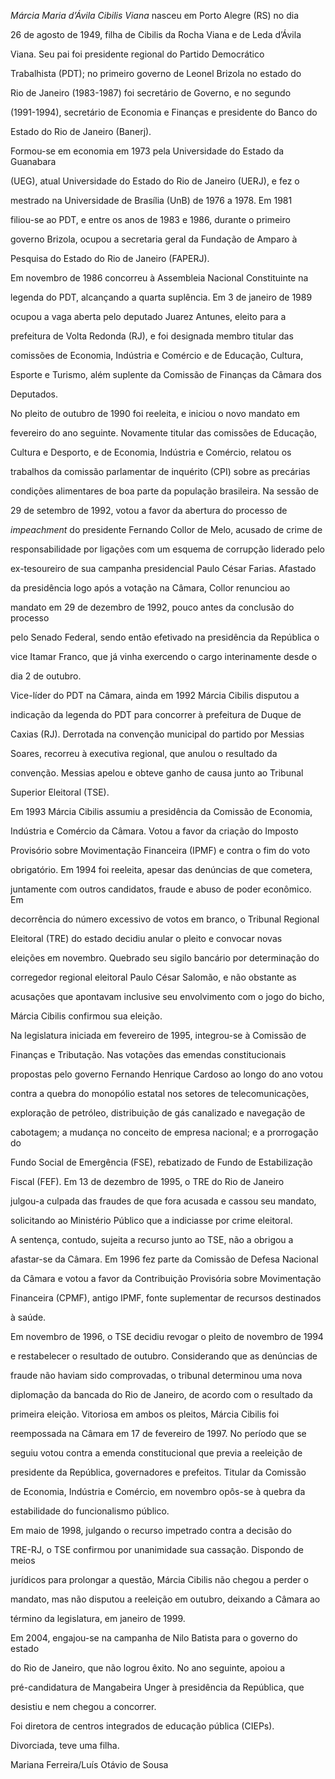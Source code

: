 

*Márcia Maria d’Ávila Cibilis Viana* nasceu em Porto Alegre (RS) no dia

26 de agosto de 1949, filha de Cibilis da Rocha Viana e de Leda d’Ávila

Viana. Seu pai foi presidente regional do Partido Democrático

Trabalhista (PDT); no primeiro governo de Leonel Brizola no estado do

Rio de Janeiro (1983-1987) foi secretário de Governo, e no segundo

(1991-1994), secretário de Economia e Finanças e presidente do Banco do

Estado do Rio de Janeiro (Banerj).



Formou-se em economia em 1973 pela Universidade do Estado da Guanabara

(UEG), atual Universidade do Estado do Rio de Janeiro (UERJ), e fez o

mestrado na Universidade de Brasília (UnB) de 1976 a 1978. Em 1981

filiou-se ao PDT, e entre os anos de 1983 e 1986, durante o primeiro

governo Brizola, ocupou a secretaria geral da Fundação de Amparo à

Pesquisa do Estado do Rio de Janeiro (FAPERJ).



Em novembro de 1986 concorreu à Assembleia Nacional Constituinte na

legenda do PDT, alcançando a quarta suplência. Em 3 de janeiro de 1989

ocupou a vaga aberta pelo deputado Juarez Antunes, eleito para a

prefeitura de Volta Redonda (RJ), e foi designada membro titular das

comissões de Economia, Indústria e Comércio e de Educação, Cultura,

Esporte e Turismo, além suplente da Comissão de Finanças da Câmara dos

Deputados.



No pleito de outubro de 1990 foi reeleita, e iniciou o novo mandato em

fevereiro do ano seguinte. Novamente titular das comissões de Educação,

Cultura e Desporto, e de Economia, Indústria e Comércio, relatou os

trabalhos da comissão parlamentar de inquérito (CPI) sobre as precárias

condições alimentares de boa parte da população brasileira. Na sessão de

29 de setembro de 1992, votou a favor da abertura do processo de

*impeachment* do presidente Fernando Collor de Melo, acusado de crime de

responsabilidade por ligações com um esquema de corrupção liderado pelo

ex-tesoureiro de sua campanha presidencial Paulo César Farias. Afastado

da presidência logo após a votação na Câmara, Collor renunciou ao

mandato em 29 de dezembro de 1992, pouco antes da conclusão do processo

pelo Senado Federal, sendo então efetivado na presidência da República o

vice Itamar Franco, que já vinha exercendo o cargo interinamente desde o

dia 2 de outubro.



Vice-líder do PDT na Câmara, ainda em 1992 Márcia Cibilis disputou a

indicação da legenda do PDT para concorrer à prefeitura de Duque de

Caxias (RJ). Derrotada na convenção municipal do partido por Messias

Soares, recorreu à executiva regional, que anulou o resultado da

convenção. Messias apelou e obteve ganho de causa junto ao Tribunal

Superior Eleitoral (TSE).



Em 1993 Márcia Cibilis assumiu a presidência da Comissão de Economia,

Indústria e Comércio da Câmara. Votou a favor da criação do Imposto

Provisório sobre Movimentação Financeira (IPMF) e contra o fim do voto

obrigatório. Em 1994 foi reeleita, apesar das denúncias de que cometera,

juntamente com outros candidatos, fraude e abuso de poder econômico. Em

decorrência do número excessivo de votos em branco, o Tribunal Regional

Eleitoral (TRE) do estado decidiu anular o pleito e convocar novas

eleições em novembro. Quebrado seu sigilo bancário por determinação do

corregedor regional eleitoral Paulo César Salomão, e não obstante as

acusações que apontavam inclusive seu envolvimento com o jogo do bicho,

Márcia Cibilis confirmou sua eleição.



Na legislatura iniciada em fevereiro de 1995, integrou-se à Comissão de

Finanças e Tributação. Nas votações das emendas constitucionais

propostas pelo governo Fernando Henrique Cardoso ao longo do ano votou

contra a quebra do monopólio estatal nos setores de telecomunicações,

exploração de petróleo, distribuição de gás canalizado e navegação de

cabotagem; a mudança no conceito de empresa nacional; e a prorrogação do

Fundo Social de Emergência (FSE), rebatizado de Fundo de Estabilização

Fiscal (FEF). Em 13 de dezembro de 1995, o TRE do Rio de Janeiro

julgou-a culpada das fraudes de que fora acusada e cassou seu mandato,

solicitando ao Ministério Público que a indiciasse por crime eleitoral.

A sentença, contudo, sujeita a recurso junto ao TSE, não a obrigou a

afastar-se da Câmara. Em 1996 fez parte da Comissão de Defesa Nacional

da Câmara e votou a favor da Contribuição Provisória sobre Movimentação

Financeira (CPMF), antigo IPMF, fonte suplementar de recursos destinados

à saúde.



Em novembro de 1996, o TSE decidiu revogar o pleito de novembro de 1994

e restabelecer o resultado de outubro. Considerando que as denúncias de

fraude não haviam sido comprovadas, o tribunal determinou uma nova

diplomação da bancada do Rio de Janeiro, de acordo com o resultado da

primeira eleição. Vitoriosa em ambos os pleitos, Márcia Cibilis foi

reempossada na Câmara em 17 de fevereiro de 1997. No período que se

seguiu votou contra a emenda constitucional que previa a reeleição de

presidente da República, governadores e prefeitos. Titular da Comissão

de Economia, Indústria e Comércio, em novembro opôs-se à quebra da

estabilidade do funcionalismo público.



Em maio de 1998, julgando o recurso impetrado contra a decisão do

TRE-RJ, o TSE confirmou por unanimidade sua cassação. Dispondo de meios

jurídicos para prolongar a questão, Márcia Cibilis não chegou a perder o

mandato, mas não disputou a reeleição em outubro, deixando a Câmara ao

término da legislatura, em janeiro de 1999.



Em 2004, engajou-se na campanha de Nilo Batista para o governo do estado

do Rio de Janeiro, que não logrou êxito. No ano seguinte, apoiou a

pré-candidatura de Mangabeira Unger à presidência da República, que

desistiu e nem chegou a concorrer.



Foi diretora de centros integrados de educação pública (CIEPs).



Divorciada, teve uma filha.



Mariana Ferreira/Luís Otávio de Sousa



